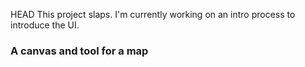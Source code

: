 HEAD
This project slaps. I'm currently working on an intro process to introduce the UI.

### A canvas and tool for a map
